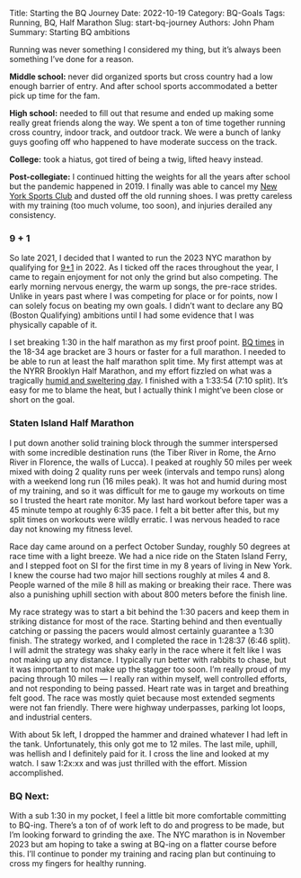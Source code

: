 Title: Starting the BQ Journey
Date: 2022-10-19
Category: BQ-Goals
Tags: Running, BQ, Half Marathon
Slug: start-bq-journey
Authors: John Pham
Summary: Starting BQ ambitions

Running was never something I considered my thing, but it’s always been something I’ve done for a reason.

**Middle school:** never did organized sports but cross country had a low enough barrier of entry. And after school
sports accommodated a better pick up time for the fam.

**High school:** needed to fill out that resume and ended up making some really great friends along the way. We spent a
ton of time together running cross country, indoor track, and outdoor track. We were a bunch of lanky guys goofing off
who happened to have moderate success on the track.

**College:** took a hiatus, got tired of being a twig, lifted heavy instead.

**Post-collegiate:** I continued hitting the weights for all the years after school but the pandemic happened in 2019. I
finally was able to cancel
my [New York Sports Club](https://ag.ny.gov/press-release/2021/attorney-general-james-delivers-new-york-sports-clubs-and-lucille-roberts-members)
and dusted off the old running shoes. I was pretty careless with my training (too much volume, too soon), and injuries
derailed any consistency.

### 9 + 1

So late 2021, I decided that I wanted to run the 2023 NYC marathon by qualifying
for [9+1](https://www.nyrr.org/run/guaranteed-entry/tcs-new-york-city-marathon-9plus1-program) in 2022. As I ticked off
the races throughout the year, I came to regain enjoyment for not only the grind but also competing. The early morning
nervous energy, the warm up songs, the pre-race strides. Unlike in years past where I was competing for place or for
points, now I can solely focus on beating my own goals. I didn’t want to declare any BQ (Boston Qualifying) ambitions
until I had some evidence that I was physically capable of it.

I set breaking 1:30 in the half marathon as my first proof
point. [BQ times](https://www.baa.org/races/boston-marathon/qualify) in the 18-34 age bracket are 3 hours or faster for
a full marathon. I needed to be able to run at least the half marathon split time. My first attempt was at the NYRR
Brooklyn Half Marathon, and my effort fizzled on what was a
tragically [humid and sweltering day](https://www.nytimes.com/2022/05/21/nyregion/runner-dead-brooklyn-half-marathon.html).
I finished with a 1:33:54 (7:10 split). It’s easy for me to blame the heat, but I actually think I might’ve been close
or short on the goal.

### Staten Island Half Marathon

I put down another solid training block through the summer interspersed with some incredible destination runs (the Tiber
River in Rome, the Arno River in Florence, the walls of Lucca). I peaked at roughly 50 miles per week mixed with doing 2
quality runs per week (intervals and tempo runs) along with a weekend long run (16 miles peak). It was hot and humid
during most of my training, and so it was difficult for me to gauge my workouts on time so I trusted the heart rate
monitor. My last hard workout before taper was a 45 minute tempo at roughly 6:35 pace. I felt a bit better after this,
but my split times on workouts were wildly erratic. I was nervous headed to race day not knowing my fitness level.

Race day came around on a perfect October Sunday, roughly 50 degrees at race time with a light breeze. We had a nice
ride on the Staten Island Ferry, and I stepped foot on SI for the first time in my 8 years of living in New York. I knew
the course had two major hill sections roughly at miles 4 and 8. People warned of the mile 8 hill as making or breaking
their race. There was also a punishing uphill section with about 800 meters before the finish line.

My race strategy was to start a bit behind the 1:30 pacers and keep them in striking distance for most of the race.
Starting behind and then eventually catching or passing the pacers would almost certainly guarantee a 1:30 finish. The
strategy worked, and I completed the race in 1:28:37 (6:46 split). I will admit the strategy was shaky early
in the race where it felt like I was not making up any distance. I typically run better with rabbits to chase, but it
was important to not make up the stagger too soon. I’m really proud of my pacing through 10 miles — I really ran within
myself, well controlled efforts, and not responding to being passed. Heart rate was in target and breathing felt good.
The race was mostly quiet because most extended segments were not fan friendly. There were highway underpasses, parking
lot loops, and industrial centers.

With about 5k left, I dropped the hammer and drained whatever I had left in the tank. Unfortunately, this only got me to
12 miles. The last mile, uphill, was hellish and I definitely paid for it. I cross the line and looked at my watch. I
saw 1:2x:xx and was just thrilled with the effort. Mission accomplished.

### BQ Next:

With a sub 1:30 in my pocket, I feel a little bit more comfortable committing to BQ-ing. There’s a ton of of work left
to do and progress to be made, but I’m looking forward to grinding the axe. The NYC marathon is in November 2023 but am
hoping to take a swing at BQ-ing on a flatter course before this. I’ll continue to ponder my training and racing plan
but continuing to cross my fingers for healthy running.